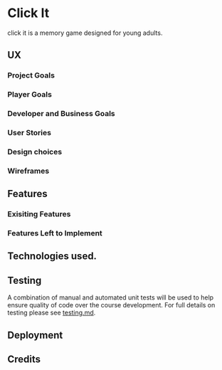 # Click It

click it is a memory game designed for young adults. 

## UX

### Project Goals
### Player Goals
### Developer and Business Goals
### User Stories
### Design choices
### Wireframes

## Features

### Exisiting Features
### Features Left to Implement

## Technologies used. 

## Testing

A combination of manual and automated unit tests will be used to help ensure quality of code over the course development. For full details on testing please see [testing.md](testing.md).

## Deployment

## Credits